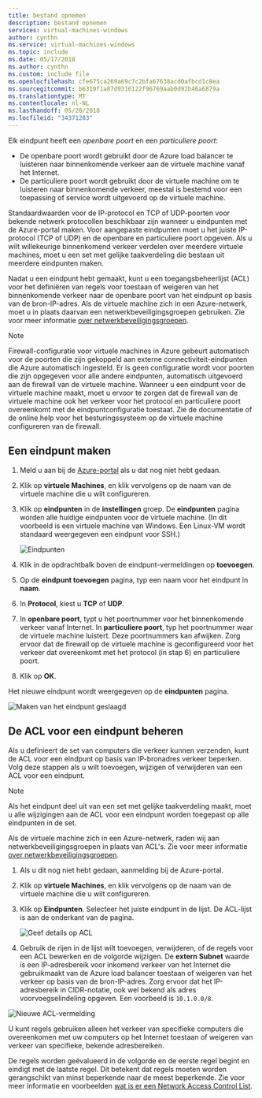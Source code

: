 ```yaml
---
title: bestand opnemen
description: bestand opnemen
services: virtual-machines-windows
author: cynthn
ms.service: virtual-machines-windows
ms.topic: include
ms.date: 05/17/2018
ms.author: cynthn
ms.custom: include file
ms.openlocfilehash: cfe675ca269a69c7c2bfa67638acd0afbcd1c8ea
ms.sourcegitcommit: b6319f1a87d9316122f96769aab0d92b46a6879a
ms.translationtype: MT
ms.contentlocale: nl-NL
ms.lasthandoff: 05/20/2018
ms.locfileid: "34371283"
---
```

Elk eindpunt heeft een *openbare poort* en een *particuliere poort*:

* De openbare poort wordt gebruikt door de Azure load balancer te luisteren naar binnenkomende verkeer aan de virtuele machine vanaf het Internet.
* De particuliere poort wordt gebruikt door de virtuele machine om te luisteren naar binnenkomende verkeer, meestal is bestemd voor een toepassing of service wordt uitgevoerd op de virtuele machine.

Standaardwaarden voor de IP-protocol en TCP of UDP-poorten voor bekende netwerk protocollen beschikbaar zijn wanneer u eindpunten met de Azure-portal maken. Voor aangepaste eindpunten moet u het juiste IP-protocol (TCP of UDP) en de openbare en particuliere poort opgeven. Als u wilt willekeurige binnenkomend verkeer verdelen over meerdere virtuele machines, moet u een set met gelijke taakverdeling die bestaan uit meerdere eindpunten maken.

Nadat u een eindpunt hebt gemaakt, kunt u een toegangsbeheerlijst (ACL) voor het definiëren van regels voor toestaan of weigeren van het binnenkomende verkeer naar de openbare poort van het eindpunt op basis van de bron-IP-adres. Als de virtuele machine zich in een Azure-netwerk, moet u in plaats daarvan een netwerkbeveiligingsgroepen gebruiken. Zie voor meer informatie [over netwerkbeveiligingsgroepen](../articles/virtual-network/security-overview.md).

> [!NOTE]
> Firewall-configuratie voor virtuele machines in Azure gebeurt automatisch voor de poorten die zijn gekoppeld aan externe connectiviteit-eindpunten die Azure automatisch ingesteld. Er is geen configuratie wordt voor poorten die zijn opgegeven voor alle andere eindpunten, automatisch uitgevoerd aan de firewall van de virtuele machine. Wanneer u een eindpunt voor de virtuele machine maakt, moet u ervoor te zorgen dat de firewall van de virtuele machine ook het verkeer voor het protocol en particuliere poort overeenkomt met de eindpuntconfiguratie toestaat. Zie de documentatie of de online help voor het besturingssysteem op de virtuele machine configureren van de firewall.
>
>

## <a name="create-an-endpoint"></a>Een eindpunt maken
1. Meld u aan bij de [Azure-portal](https://portal.azure.com) als u dat nog niet hebt gedaan.
2. Klik op **virtuele Machines**, en klik vervolgens op de naam van de virtuele machine die u wilt configureren.
3. Klik op **eindpunten** in de **instellingen** groep. De **eindpunten** pagina worden alle huidige eindpunten voor de virtuele machine. (In dit voorbeeld is een virtuele machine van Windows. Een Linux-VM wordt standaard weergegeven een eindpunt voor SSH.)

   <!-- ![Endpoints](./media/virtual-machines-common-classic-setup-endpoints/endpointswindows.png) -->
   ![Eindpunten](./media/virtual-machines-common-classic-setup-endpoints/endpointsblade.png)

4. Klik in de opdrachtbalk boven de eindpunt-vermeldingen op **toevoegen**.
5. Op de **eindpunt toevoegen** pagina, typ een naam voor het eindpunt in **naam**.
6. In **Protocol**, kiest u **TCP** of **UDP**.
7. In **openbare poort**, typt u het poortnummer voor het binnenkomende verkeer vanaf Internet. In **particuliere poort**, typ het poortnummer waar de virtuele machine luistert. Deze poortnummers kan afwijken. Zorg ervoor dat de firewall op de virtuele machine is geconfigureerd voor het verkeer dat overeenkomt met het protocol (in stap 6) en particuliere poort.
10. Klik op **OK**.

Het nieuwe eindpunt wordt weergegeven op de **eindpunten** pagina.

![Maken van het eindpunt geslaagd](./media/virtual-machines-common-classic-setup-endpoints/endpointcreated.png)

## <a name="manage-the-acl-on-an-endpoint"></a>De ACL voor een eindpunt beheren
Als u definieert de set van computers die verkeer kunnen verzenden, kunt de ACL voor een eindpunt op basis van IP-bronadres verkeer beperken. Volg deze stappen als u wilt toevoegen, wijzigen of verwijderen van een ACL voor een eindpunt.

> [!NOTE]
> Als het eindpunt deel uit van een set met gelijke taakverdeling maakt, moet u alle wijzigingen aan de ACL voor een eindpunt worden toegepast op alle eindpunten in de set.
>
>

Als de virtuele machine zich in een Azure-netwerk, raden wij aan netwerkbeveiligingsgroepen in plaats van ACL's. Zie voor meer informatie [over netwerkbeveiligingsgroepen](../articles/virtual-network/security-overview.md).

1. Als u dit nog niet hebt gedaan, aanmelding bij de Azure-portal.
2. Klik op **virtuele Machines**, en klik vervolgens op de naam van de virtuele machine die u wilt configureren.
3. Klik op **Eindpunten**. Selecteer het juiste eindpunt in de lijst. De ACL-lijst is aan de onderkant van de pagina.

   ![Geef details op ACL](./media/virtual-machines-common-classic-setup-endpoints/aclpreentry.png)

4. Gebruik de rijen in de lijst wilt toevoegen, verwijderen, of de regels voor een ACL bewerken en de volgorde wijzigen. De **extern Subnet** waarde is een IP-adresbereik voor inkomend verkeer van het Internet die gebruikmaakt van de Azure load balancer toestaan of weigeren van het verkeer op basis van de bron-IP-adres. Zorg ervoor dat het IP-adresbereik in CIDR-notatie, ook wel bekend als adres voorvoegselindeling opgeven. Een voorbeeld is `10.1.0.0/8`.

 ![Nieuwe ACL-vermelding](./media/virtual-machines-common-classic-setup-endpoints/newaclentry.png)


U kunt regels gebruiken alleen het verkeer van specifieke computers die overeenkomen met uw computers op het Internet toestaan of weigeren van verkeer van specifieke, bekende adresbereiken.

De regels worden geëvalueerd in de volgorde en de eerste regel begint en eindigt met de laatste regel. Dit betekent dat regels moeten worden gerangschikt van minst beperkende naar de meest beperkende. Zie voor meer informatie en voorbeelden [wat is er een Network Access Control List](../articles/virtual-network/virtual-networks-acl.md).
